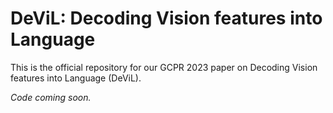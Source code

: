 # DeViL: Decoding Vision features into Language

This is the official repository for our GCPR 2023 paper on Decoding Vision features into Language (DeViL).

*Code coming soon.*
